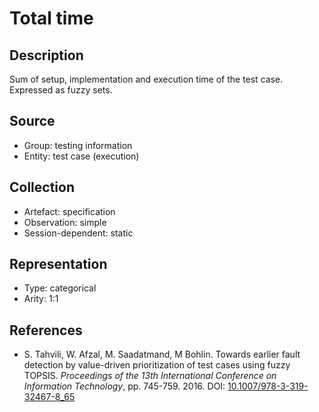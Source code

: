 # Total time

## Description

Sum of setup, implementation and execution time of the test case. Expressed as fuzzy sets.

## Source

* Group: testing information
* Entity: test case (execution)

## Collection

* Artefact: specification
* Observation: simple
* Session-dependent: static

## Representation

* Type: categorical
* Arity: 1:1

## References

* S. Tahvili, W. Afzal, M. Saadatmand, M Bohlin. Towards earlier fault detection by value-driven prioritization of test cases using fuzzy TOPSIS. *Proceedings of the 13th International Conference on Information Technology*, pp. 745-759. 2016. DOI: [10.1007/978-3-319-32467-8_65](https://www.doi.org/10.1007/978-3-319-32467-8_65)
